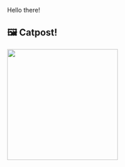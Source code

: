 Hello there!



## 🖼️ Catpost!

<sub>
    <img src="https://cdn2.thecatapi.com/images/y0vNA8Tz3.jpg" height="256">
</sub>

